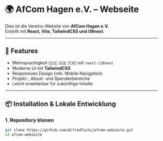 # 🌍 AfCom Hagen e.V. – Webseite

Dies ist die Vereins-Website von **AfCom Hagen e.V.**  
Erstellt mit **React, Vite, TailwindCSS und i18next**.

---

## 🚀 Features
- Mehrsprachigkeit (🇩🇪 🇬🇧 🇫🇷) mit `react-i18next`
- Moderne UI mit **TailwindCSS**
- Responsives Design (inkl. Mobile Navigation)
- Projekt-, About- und Spendenbereiche
- Leicht erweiterbar für zukünftige Inhalte

---

## 📦 Installation & Lokale Entwicklung

### 1. Repository klonen
```bash
git clone https://github.com/AlfredTachi/afcom-webseite.git
cd afcom-webseite
